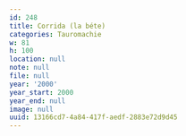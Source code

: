 ```yaml
---
id: 248
title: Corrida (la béte)
categories: Tauromachie
w: 81
h: 100
location: null
note: null
file: null
year: '2000'
year_start: 2000
year_end: null
image: null
uuid: 13166cd7-4a84-417f-aedf-2883e72d9d45
---
```


